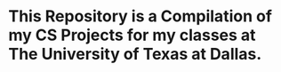 # This Repository is a Compilation of my CS Projects for my classes at The University of Texas at Dallas.
